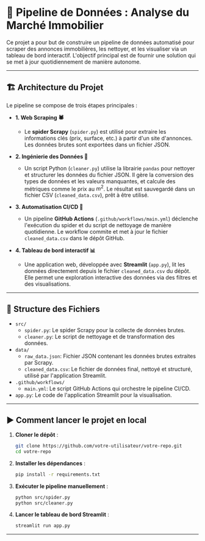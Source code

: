 # 🏡 Pipeline de Données : Analyse du Marché Immobilier

Ce projet a pour but de construire un pipeline de données automatisé pour scraper des annonces immobilières, les nettoyer, et les visualiser via un tableau de bord interactif. L'objectif principal est de fournir une solution qui se met à jour quotidiennement de manière autonome.

-----

## 🏗️ Architecture du Projet

Le pipeline se compose de trois étapes principales :

  * **1. Web Scraping 🕷️**

      * Le **spider Scrapy** (`spider.py`) est utilisé pour extraire les informations clés (prix, surface, etc.) à partir d'un site d'annonces. Les données brutes sont exportées dans un fichier JSON.

  * **2. Ingénierie des Données 🧹**

      * Un script Python (`cleaner.py`) utilise la librairie `pandas` pour nettoyer et structurer les données du fichier JSON. Il gère la conversion des types de données et les valeurs manquantes, et calcule des métriques comme le prix au $m^2$. Le résultat est sauvegardé dans un fichier CSV (`cleaned_data.csv`), prêt à être utilisé.

  * **3. Automatisation CI/CD 🤖**

      * Un pipeline **GitHub Actions** (`.github/workflows/main.yml`) déclenche l'exécution du spider et du script de nettoyage de manière quotidienne. Le workflow commite et met à jour le fichier `cleaned_data.csv` dans le dépôt GitHub.

  * **4. Tableau de bord interactif 📊**

      * Une application web, développée avec **Streamlit** (`app.py`), lit les données directement depuis le fichier `cleaned_data.csv` du dépôt. Elle permet une exploration interactive des données via des filtres et des visualisations.

-----

## 📂 Structure des Fichiers

  * `src/`
      * `spider.py`: Le spider Scrapy pour la collecte de données brutes.
      * `cleaner.py`: Le script de nettoyage et de transformation des données.
  * `data/`
      * `raw_data.json`: Fichier JSON contenant les données brutes extraites par Scrapy.
      * `cleaned_data.csv`: Le fichier de données final, nettoyé et structuré, utilisé par l'application Streamlit.
  * `.github/workflows/`
      * `main.yml`: Le script GitHub Actions qui orchestre le pipeline CI/CD.
  * `app.py`: Le code de l'application Streamlit pour la visualisation.

-----

## ▶️ Comment lancer le projet en local

1.  **Cloner le dépôt** :

    ```bash
    git clone https://github.com/votre-utilisateur/votre-repo.git
    cd votre-repo
    ```

2.  **Installer les dépendances** :

    ```bash
    pip install -r requirements.txt
    ```

3.  **Exécuter le pipeline manuellement** :

    ```bash
    python src/spider.py
    python src/cleaner.py
    ```

4.  **Lancer le tableau de bord Streamlit** :

    ```bash
    streamlit run app.py
    ```

-----
